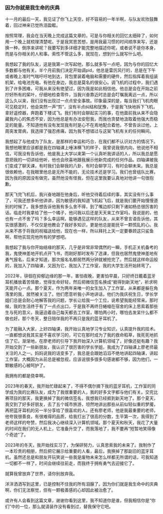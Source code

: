 ### 因为你就是我生命的庆典

十一月的最后一天，我见证了你飞上天空，好不容易的一年半啊，与队友欢欣鼓舞着，回过神来已觉热泪盈眶。

按照常理，我会在当天晚上完成这篇文章的，可是与你相关的回忆太细碎了，如何用一个晚上就梳理清楚呢。于是我冥思苦想，是用我最习惯的时间顺序来写，还是换一种，倒序来讲呢？我要写到多详细才能完整地描述你呢，或者说不是你本身，而是与你相关的人和事。索性不管这么多，就现在，想到什么就写什么吧。

我想起了我的队友，这是我第一次写起他，那么就多写一点吧，因为与你的回忆大多数都与他有关。半个月前我们决定开始调pid，他总是雷厉风行的，总是在下午或者晚上准时气喘吁吁地到达，背包里装着电脑和需要的硬件，然后指挥着我组装机架，给电池充电。有他在身边，我总是莫名的很安心。调飞机的过程中，我们遇到了许多困难，可我从来没有绝望过，因为我是如此相信他。他总是会在开始之前拧好所有的桨叶，仔细地检查零件，当我兴奋靠近时总是会叮嘱我离远一点，所以这么久以来，我们没有出现过一点点安全事故。印象最深的是，每当我们飞机肉眼可见稳定时，他会突然一声“剪”，没有半点纠结和犹豫，于是我飞快地拆下飞机，拿好遥控器，奔跑着下楼试飞。我们有时会聊起实习的事，在他面前我从来不会隐藏我内心的焦虑不安，因为他总是有办法安慰我，而我也贪婪地汲取着他强大而稳定的能量。不知道他有没有发现我有时是心不在焉地配合着他，不曾告诉过他，上周突发胃病，我选择了强忍疼痛，因为我不想错过与这架飞机有关的任何瞬间。

我想起了与他成为了队友，是那样的幸运和巧合，在我们都不认识对方的情况下。我想他眼里应该都是我在四轴课上唾沫横飞的样子，我曾说我很内向，他说他不相信，可我没有告诉他，他是我上大学以来第一个认真听我讲话的人，所以我总是愿意把我的一切讲给他听，他也会欣喜地跟我展示他新完成的任何作品。四轴课被我们变成了聊天课，有时我们会聊我的八卦，有时会聊学习，有时会聊未来。我总是很依赖他，在我眼里他总是无所不能的，无论技术还是学习。我们也曾组队比赛，因为我的原因没有做完，虽然他没有怪我，但在这里我要认真地对他讲一句很抱歉。

那天飞完飞机后，我兴奋地跟在他身后，听他交待着后续的事，其实没有什么事了，可我还想多听他讲讲，因为敏感的我知道飞机起飞后，就是我们要开始慢慢道别的时候了。我多想告诉他我有多么舍不得，到了嘴边却只剩下诸如杨总很厉害的话。临走时我拿给了他一个橘子，他问我以后还是天天来工作室吗，我说是的，他也有一点不舍了吗？多么幸运啊，能够遇见这样的队友，从来不曾言语告诉他，其实很感激的，不仅仅是他教会了我好多知识，更是他总是能抚平一颗慌乱的心。我从来不吝于将我的祝福送给他，现在也一样，所以拜托上天一定要眷顾这只鲨鱼啊，帮他实现完他所有的梦想吧。

我想起了我与你开始结缘的那天，几乎是非常非常偶然的一瞬，手机正关机备考的我，鬼使神差地开机点开飞书，而刚好那时发布了选课，但我也居然鬼使神差地有勇气报名，后来才知道，那次报名名额居然两分钟就被抢完了。然后就这样命运般的，我加入了四轴课，又因为它，我加入了工作室，我的大学生活开始转弯了。

2022年，徘徊在抑郁边缘的那一年，害怕夜晚，更害怕早晨，只好终日戴着蓝牙耳机播放着苦情歌，觉得生命好轻，然后把微信签名换成“捱得到新天地”，祈求明天能开心一点。那个夏天，作为两年来唯一的女生加入了工作室，从来都是躲在角落里的我，居然被关注了。他们愿意听我小声地讲话，他们为我庆祝生日，学长学姐们总是会耐心地解答我的问题，学长让给我一个工位，说希望我能经常来。那时候，我的生活终于有了一点点出口，于是我不再终日蜷缩在宿舍的床上思索着那些生与死的意义，我逼迫着自己每天都去工作室，哪怕两小时，哪怕去发呆什么都不做也好。那个冬天，整日陪伴我的不再只是我的蓝牙耳机了。

为了能融入大家，上好四轴课，我开始认真地学习专业知识，认真提升我的技术。一直都想说我其实是不喜欢学习的，可它在那时成为了我的救命稻草，我死死地抓住了它。渐渐地，在廖老师的引导下我开始深入计算机领域了，好像还挺有趣？我开始交到了一些新朋友，我认识了很厉害的学长学姐，我成为了四轴课上廖老师最关注的人之一。妈妈说我的话变多了，我总是会跟她滔滔不绝地讲起四轴课，讲起工作室。大概因为从前总是被忽视，应该说很多很多句感谢都不够，因为他们，一颗敏感的心被呵护了。

我拥有的都是侥幸啊。

2023年的春天，我开始忙碌起来了，不得不偶尔摘下我的蓝牙耳机，工作室的同学成为我的比赛队友，成为了我很重要的人，我的好多文字都与他们有关。交完比赛项目的那天，我更换掉了我的微信签名，我想我已经捱到新天地了。那个夏天，我交到了好多好朋友，去了五个城市旅游，坦然地讲出那些从前似轻似重的梦魇，再把蓝牙耳机的另一半分享给了很喜欢的人。还有廖老师，他是我最重要的老师，他夸我很善良，有很难得的品质，给我打出了很高的分数，生平第一次，我得到了老师这样的夸赞，然后我决心继续深入计算机领域。那个夏天和秋天，我花了大量的时间在我们的无人机上，它准备升空了，而我落地了，我不要再“短暂地笑得像个奇迹”了。

2023年的冬天，我开始找实习了，为保研努力，认真思索我的未来了。我制作了一本珍贵的相册，然后把它展示给重要的人看，最后，我换掉了那副旧的蓝牙耳机。虽然还总是和朋友开玩笑说一些我是废物未来怎么样都无所谓的话，可我知道一切都不一样了，时间会继续往前走，而我终于拥有勇气去迎接它了。

就算我曾放弃了世界，请你别放弃我。

洋洋洒洒写到这里，已是控制不住我的所有泪腺了。因为你们就是我生命中的庆典啊，你们无法察觉，但有一颗极善感的心却因此被治愈了。

或许有人会看到这篇文章，谢谢你看到这里，我不知道你是谁，但我相信你是“你们”中的一位，那么就请装作没有看到过，替我保守它吧。

